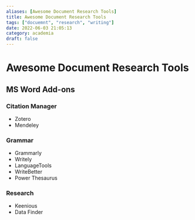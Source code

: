 ```yaml
---
aliases: [Awesome Document Research Tools]
title: Awesome Document Research Tools
tags: ["docuemnt", "research", "writing"]
date: 2022-06-03 21:05:13
category: academia
draft: false
---
```


# Awesome Document Research Tools

## MS Word Add-ons

### Citation Manager

- Zotero
- Mendeley

### Grammar

- Grammarly
- Writely
- LanguageTools
- WriteBetter
- Power Thesaurus

### Research

- Keenious
- Data Finder
